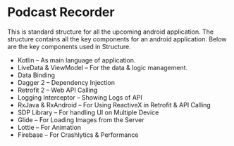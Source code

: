 # **Podcast Recorder**

This is standard structure for all the upcoming android application. The structure contains all the key components for an android application. Below are the key components used in Structure.


- Kotlin – As main language of application.
- LiveData & ViewModel – For the data & logic management.
- Data Binding
- Dagger 2 – Dependency Injection
- Retrofit 2 – Web API Calling
- Logging Interceptor – Showing Logs of API
- RxJava & RxAndroid – For Using ReactiveX in Retrofit & API Calling
- SDP Library – For handling UI on Multiple Device
- Glide – For Loading Images from the Server
- Lottie – For Animation
- Firebase – For Crashlytics & Performance

